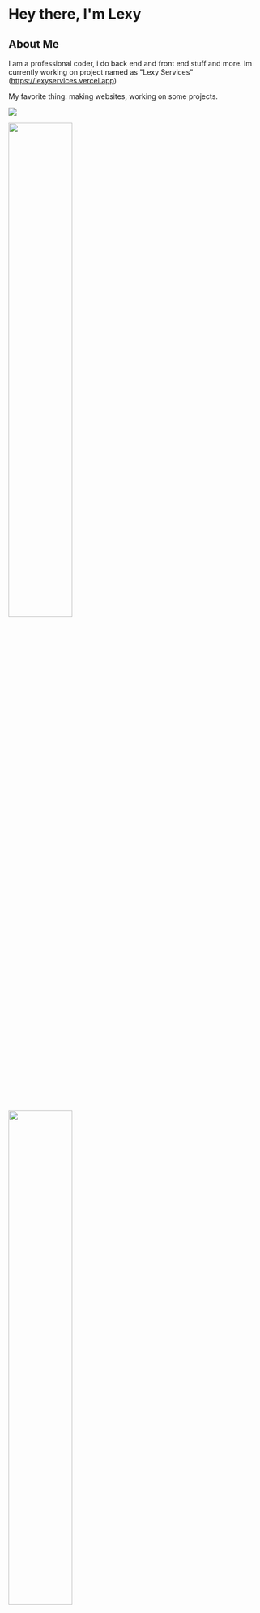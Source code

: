 # Hey there, I'm Lexy

## About Me
I am a professional coder, i do back end and front end stuff and more. Im currently working on project named as "Lexy Services" (https://lexyservices.vercel.app)

My favorite thing: making websites, working on some projects.

![](https://hit.yhype.me/github/profile?user_id=227450521)

<img width="50%" src="https://github-readme-stats.vercel.app/api?username=lexyboi&count_private=true&include_all_commits=true&show_icons=true&theme=onedark&icon_color=fff&hide_border=true">
<img width="50%" src="https://github-readme-stats.vercel.app/api/top-langs?username=lexyboi&theme=onedark&layout=compact&hide_border=true&langs_count=25">
<img width="50%" src="https://github-readme-streak-stats.herokuapp.com?user=lexyboik&theme=onedark&hide_border=true">
